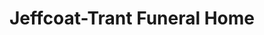 ---
title: "Jeffcoat-Trant Funeral Home"
url: /opelika/jeffcoat-trant-funeral-home/
shop: funeral directors
---